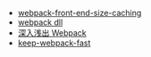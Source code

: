 - [webpack-front-end-size-caching](https://iamakulov.com/notes/webpack-front-end-size-caching/)
- [webpack dll](https://segmentfault.com/a/1190000005969643)
- [深入浅出 Webpack](http://webpack.wuhaolin.cn/)
- [keep-webpack-fast](https://slack.engineering/keep-webpack-fast-a-field-guide-for-better-build-performance-f56a5995e8f1)